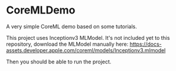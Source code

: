# CoreMLDemo
A very simple CoreML demo based on some tutorials.

This project uses Inceptionv3 MLModel. It's not included yet to this repository, download the MLModel manually here:
https://docs-assets.developer.apple.com/coreml/models/Inceptionv3.mlmodel

Then you should be able to run the project.
